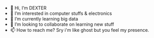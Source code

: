 - 👋 Hi, I’m DEXTER
- 👀 I’m interested in computer stuffs & electronics
- 🌱 I’m currently learning big data
- 💞️ I’m looking to collaborate on learning new stuff
- 📫 How to reach me? Sry i'm like ghost but you feel my presence.

<!---
d3xt3r-v0ldem0r7/d3xt3r-v0ldem0r7 is a ✨ special ✨ repository because its `README.md` (this file) appears on your GitHub profile.
You can click the Preview link to take a look at your changes.
--->
